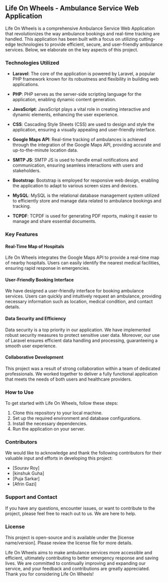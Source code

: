 ## Life On Wheels - Ambulance Service Web Application

Life On Wheels is a comprehensive Ambulance Service Web Application that revolutionizes the way ambulance bookings and real-time tracking are handled. This application has been built with a focus on utilizing cutting-edge technologies to provide efficient, secure, and user-friendly ambulance services. Below, we elaborate on the key aspects of this project.

### Technologies Utilized
- **Laravel**: The core of the application is powered by Laravel, a popular PHP framework known for its robustness and flexibility in building web applications.

- **PHP**: PHP serves as the server-side scripting language for the application, enabling dynamic content generation.

- **JavaScript**: JavaScript plays a vital role in creating interactive and dynamic elements, enhancing the user experience.

- **CSS**: Cascading Style Sheets (CSS) are used to design and style the application, ensuring a visually appealing and user-friendly interface.

- **Google Maps API**: Real-time tracking of ambulances is achieved through the integration of the Google Maps API, providing accurate and up-to-the-minute location data.

- **SMTP JS**: SMTP JS is used to handle email notifications and communication, ensuring seamless interactions with users and stakeholders.

- **Bootstrap**: Bootstrap is employed for responsive web design, enabling the application to adapt to various screen sizes and devices.

- **MySQL**: MySQL is the relational database management system utilized to efficiently store and manage data related to ambulance bookings and tracking.

- **TCPDF**: TCPDF is used for generating PDF reports, making it easier to manage and share essential documents.

### Key Features

#### Real-Time Map of Hospitals
Life On Wheels integrates the Google Maps API to provide a real-time map of nearby hospitals. Users can easily identify the nearest medical facilities, ensuring rapid response in emergencies.

#### User-Friendly Booking Interface
We have designed a user-friendly interface for booking ambulance services. Users can quickly and intuitively request an ambulance, providing necessary information such as location, medical condition, and contact details.

#### Data Security and Efficiency
Data security is a top priority in our application. We have implemented robust security measures to protect sensitive user data. Moreover, our use of Laravel ensures efficient data handling and processing, guaranteeing a smooth user experience.

#### Collaborative Development
This project was a result of strong collaboration within a team of dedicated professionals. We worked together to deliver a fully functional application that meets the needs of both users and healthcare providers.

### How to Use
To get started with Life On Wheels, follow these steps:

1. Clone this repository to your local machine.
2. Set up the required environment and database configurations.
3. Install the necessary dependencies.
4. Run the application on your server.

### Contributors
We would like to acknowledge and thank the following contributors for their valuable input and efforts in developing this project:

- [Sourav Roy]
- [kinshuk Guha]
- [Puja Sarkar]
- [Afrin Gazi]

### Support and Contact
If you have any questions, encounter issues, or want to contribute to the project, please feel free to reach out to us. We are here to help.

### License
This project is open-source and is available under the [license name/version]. Please review the license file for more details.

Life On Wheels aims to make ambulance services more accessible and efficient, ultimately contributing to better emergency response and saving lives. We are committed to continually improving and expanding our service, and your feedback and contributions are greatly appreciated. Thank you for considering Life On Wheels!
